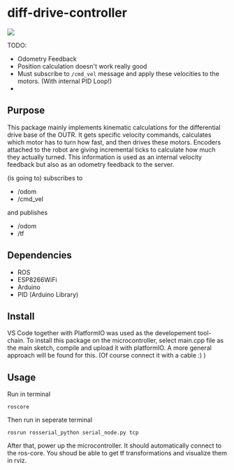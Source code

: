 # diff-drive-controller
![](GifMaker_20200519002732215.gif)

TODO:
*  Odometry Feedback
*  Position calculation doesn't work really good
*  Must subscribe to `/cmd_vel` message and apply these velocities to the motors. (With internal PID Loop!)
*  

## Purpose

This package mainly implements kinematic calculations for the differential drive base of the OUTR. It gets specific velocity commands, calculates which motor has to turn how fast, and then drives these motors.
Encoders attached to the robot are giving incremental ticks to calculate how much they actually turned. This information is used as an internal velocity feedback but also as an odometry feedback to the server. 

(is going to) subscribes to
    
* /odom
* /cmd_vel

and publishes
* /odom
* /tf

## Dependencies

- ROS
- ESP8266WiFi
- Arduino
- PID (Arduino Library)


## Install
VS Code together with PlatformIO was used as the developement tool-chain.
To install this package on the microcontroller, select main.cpp file as the main sketch, compile and upload it with platformIO. A more general approach will be found for this. (Of course connect it with a cable :) )

## Usage

Run in terminal

```
roscore
```

Then run in seperate terminal

```
rosrun rosserial_python serial_node.py tcp
```

After that, power up the microcontroller. It should automatically connect to the ros-core.
You shoud be able to get tf transformations and visualize them in rviz.
